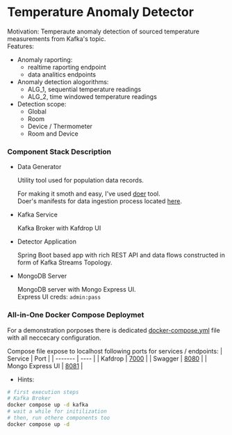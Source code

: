 # Temperature Anomaly Detector

Motivation: Temperaute anomaly detection of sourced temperature measurements from Kafka's topic.\
Features:
 - Anomaly raporting:
   - realtime raporting endpoint
   - data analitics endpoints
 - Anomaly detection alogorithms:
   - ALG_1, sequential temperature readings
   - ALG_2, time windowed temperature readings
 - Detection scope:
   - Global
   - Room
   - Device / Thermometer
   - Room and Device

### Component Stack Description
- Data Generator
  
  Utility tool used for population data records.

  For making it smoth and easy, I've used [doer](https://github.com/sygnowski/doer) tool.\
  Doer's manifests for data ingestion process located [here](data-gen/).

- Kafka Service
  
  Kafka Broker with Kafdrop UI

- Detector Application

  Spring Boot based app with rich REST API and data flows constructed in form of Kafka Streams Topology.

- MongoDB Server
  
  MongoDB server with Mongo Express UI.\
  Express UI creds: `admin:pass`

### All-in-One Docker Compose Deploymet

  For a demonstration porposes there is dedicated [docker-compose.yml](docker-compose.yml) file with all neccecary configuration.

  Compose file expose to localhost following ports for services / endpoints:
  | Service | Port |
  | ------- | ---- |
  | Kafdrop | [7000](http://localhost:7000) |
  | Swagger | [8080](http://localhost:8080/swagger-ui.html#/) |
  | Mongo Express UI | [8081](http://localhost:7000) |

  * Hints:

  ```bash
  # first execution steps
  # Kafka Broker
  docker compose up -d kafka
  # wait a while for initilization 
  # then, run othere components too
  docker compose up -d

  ```